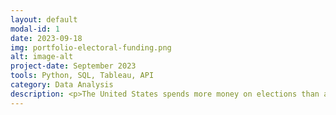 ```yaml
---
layout: default
modal-id: 1
date: 2023-09-18
img: portfolio-electoral-funding.png
alt: image-alt
project-date: September 2023
tools: Python, SQL, Tableau, API
category: Data Analysis
description: <p>The United States spends more money on elections than any other nation, and even more so following the controversial Supreme Court decision in Citizens United v. Federal Election Committee in 2010 that prohibited the government from restricting independent expenditures on political campaigns by third-party groups.</p><p>In this project, the focus is to explore the relationship between funding that comes from special interest groups, in particular from the Super PACs made possible by the Citizens United decision, and the voting behavior of elected congress members who either receive their funding directly or benefit indirectly from their expenditures.</p><p>Data from the Federal Election Commission is pulled through their open API into a SQL database for analysis in Python and visualization in Tableau.</p><p><a href="https://public.tableau.com/app/profile/jonas.joehnk/viz/CongressionalFundingInterestsandVotingPatterns/IntroductionTemplate">Tableau Dashboard</a></p><p><a href="https://github.com/jjoehnk/FEC_Voting">GitHub Repository</a></p>
---
```

